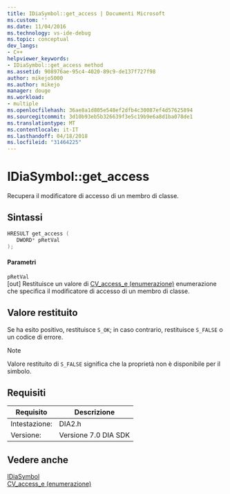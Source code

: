 ```yaml
---
title: IDiaSymbol::get_access | Documenti Microsoft
ms.custom: ''
ms.date: 11/04/2016
ms.technology: vs-ide-debug
ms.topic: conceptual
dev_langs:
- C++
helpviewer_keywords:
- IDiaSymbol::get_access method
ms.assetid: 908976ae-95c4-4020-89c9-de137f727f98
author: mikejo5000
ms.author: mikejo
manager: douge
ms.workload:
- multiple
ms.openlocfilehash: 36ae8a1d805e548ef2dfb4c30087ef4d57625894
ms.sourcegitcommit: 3d10b93eb5b326639f3e5c19b9e6a8d1ba078de1
ms.translationtype: MT
ms.contentlocale: it-IT
ms.lasthandoff: 04/18/2018
ms.locfileid: "31464225"
---
```

# <a name="idiasymbolgetaccess"></a>IDiaSymbol::get_access
Recupera il modificatore di accesso di un membro di classe.  
  
## <a name="syntax"></a>Sintassi  
  
```C++  
HRESULT get_access (   
   DWORD* pRetVal  
);  
```  
  
#### <a name="parameters"></a>Parametri  
 `pRetVal`  
 [out] Restituisce un valore di [CV_access_e (enumerazione)](../../debugger/debug-interface-access/cv-access-e.md) enumerazione che specifica il modificatore di accesso di un membro di classe.  
  
## <a name="return-value"></a>Valore restituito  
 Se ha esito positivo, restituisce `S_OK`; in caso contrario, restituisce `S_FALSE` o un codice di errore.  
  
> [!NOTE]
>  Valore restituito di `S_FALSE` significa che la proprietà non è disponibile per il simbolo.  
  
## <a name="requirements"></a>Requisiti  
  
|Requisito|Descrizione|  
|-----------------|-----------------|  
|Intestazione:|DIA2.h|  
|Versione:|Versione 7.0 DIA SDK|  
  
## <a name="see-also"></a>Vedere anche  
 [IDiaSymbol](../../debugger/debug-interface-access/idiasymbol.md)   
 [CV_access_e (enumerazione)](../../debugger/debug-interface-access/cv-access-e.md)